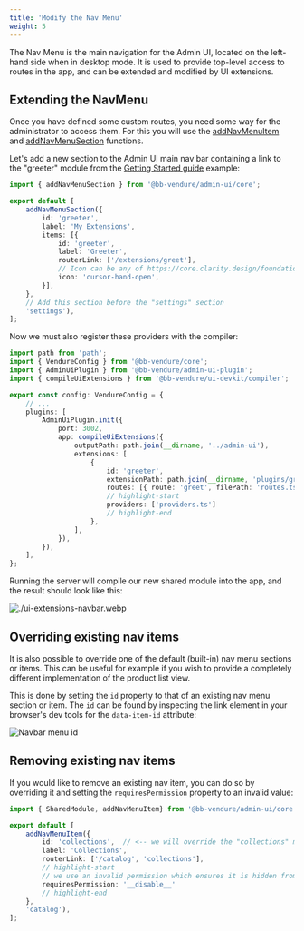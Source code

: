 ```yaml
---
title: 'Modify the Nav Menu'
weight: 5
---
```


The Nav Menu is the main navigation for the Admin UI, located on the left-hand side when in desktop mode. It is used to provide top-level
access to routes in the app, and can be extended and modified by UI extensions.

## Extending the NavMenu

Once you have defined some custom routes, you need some way for the administrator to access them. For this you will use the [addNavMenuItem](/reference/admin-ui-api/nav-menu/add-nav-menu-item/) and [addNavMenuSection](/reference/admin-ui-api/nav-menu/add-nav-menu-section) functions.

Let's add a new section to the Admin UI main nav bar containing a link to the "greeter" module from the [Getting Started guide](/guides/extending-the-admin-ui/getting-started/#routes) example:

```ts title="src/plugins/greeter/ui/providers.ts"
import { addNavMenuSection } from '@bb-vendure/admin-ui/core';

export default [
    addNavMenuSection({
        id: 'greeter',
        label: 'My Extensions',
        items: [{
            id: 'greeter',
            label: 'Greeter',
            routerLink: ['/extensions/greet'],
            // Icon can be any of https://core.clarity.design/foundation/icons/shapes/
            icon: 'cursor-hand-open',
        }],
    },
    // Add this section before the "settings" section
    'settings'),
];
```

Now we must also register these providers with the compiler:

```ts title="src/vendure-config.ts"
import path from 'path';
import { VendureConfig } from '@bb-vendure/core';
import { AdminUiPlugin } from '@bb-vendure/admin-ui-plugin';
import { compileUiExtensions } from '@bb-vendure/ui-devkit/compiler';

export const config: VendureConfig = {
    // ...
    plugins: [
        AdminUiPlugin.init({
            port: 3002,
            app: compileUiExtensions({
                outputPath: path.join(__dirname, '../admin-ui'),
                extensions: [
                    {
                        id: 'greeter',
                        extensionPath: path.join(__dirname, 'plugins/greeter/ui'),
                        routes: [{ route: 'greet', filePath: 'routes.ts' }],
                        // highlight-start
                        providers: ['providers.ts']
                        // highlight-end
                    },
                ],
            }),
        }),
    ],
};
```

Running the server will compile our new shared module into the app, and the result should look like this:

![./ui-extensions-navbar.webp](./ui-extensions-navbar.webp)

## Overriding existing nav items

It is also possible to override one of the default (built-in) nav menu sections or items. This can be useful for example if you wish to provide a completely different implementation of the product list view.

This is done by setting the `id` property to that of an existing nav menu section or item. The `id` can be found by inspecting the link element in your browser's dev tools for the `data-item-id` attribute:

![Navbar menu id](./nav-menu-id.webp)

## Removing existing nav items

If you would like to remove an existing nav item, you can do so by overriding it and setting the `requiresPermission` property to an invalid value:

```ts title="src/plugins/greeter/ui/providers.ts"
import { SharedModule, addNavMenuItem} from '@bb-vendure/admin-ui/core';

export default [
    addNavMenuItem({
        id: 'collections',  // <-- we will override the "collections" menu item
        label: 'Collections',
        routerLink: ['/catalog', 'collections'],
        // highlight-start
        // we use an invalid permission which ensures it is hidden from all users
        requiresPermission: '__disable__'
        // highlight-end
    },
    'catalog'),
];
```
